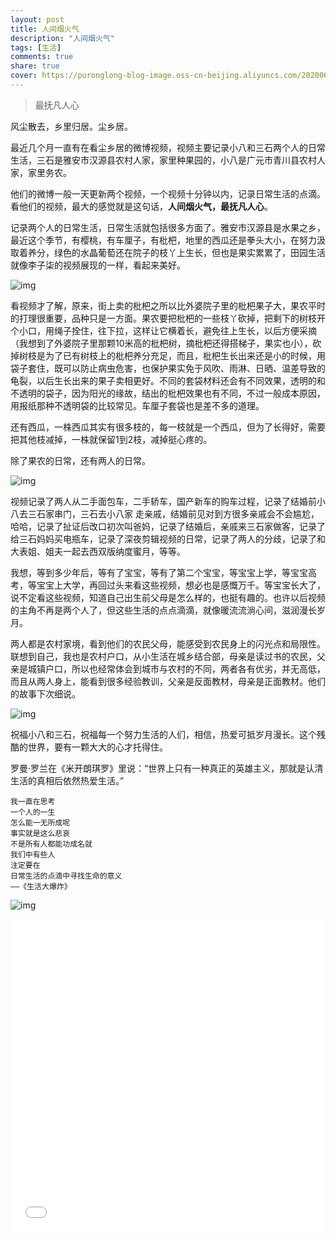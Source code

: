 ```yaml
---
layout: post
title: 人间烟火气
description: "人间烟火气"
tags: [生活]
comments: true
share: true
cover: https://puronglong-blog-image.oss-cn-beijing.aliyuncs.com/20200601113315.png
---
```


> 最抚凡人心

<!-- more -->

风尘散去，乡里归居。尘乡居。

最近几个月一直有在看尘乡居的微博视频，视频主要记录小八和三石两个人的日常生活，三石是雅安市汉源县农村人家，家里种果园的，小八是广元市青川县农村人家，家里务农。

他们的微博一般一天更新两个视频，一个视频十分钟以内，记录日常生活的点滴。看他们的视频，最大的感觉就是这句话，**人间烟火气，最抚凡人心**。

记录两个人的日常生活，日常生活就包括很多方面了。雅安市汉源县是水果之乡，最近这个季节，有樱桃，有车厘子，有枇杷，地里的西瓜还是拳头大小，在努力汲取着养分，绿色的水晶葡萄还在院子的枝丫上生长，但也是果实累累了，田园生活就像李子柒的视频展现的一样，看起来美好。

![img](https://puronglong-blog-image.oss-cn-beijing.aliyuncs.com/2020-06-01-234701.png)

看视频才了解，原来，街上卖的枇杷之所以比外婆院子里的枇杷果子大，果农平时的打理很重要，品种只是一方面。果农要把枇杷的一些枝丫砍掉，把剩下的树枝开个小口，用绳子拴住，往下拉，这样让它横着长，避免往上生长，以后方便采摘（我想到了外婆院子里那颗10米高的枇杷树，摘枇杷还得搭梯子，果实也小），砍掉树枝是为了已有树枝上的枇杷养分充足，而且，枇杷生长出来还是小的时候，用袋子套住，既可以防止病虫危害，也保护果实免于风吹、雨淋、日晒、温差导致的龟裂，以后生长出来的果子卖相更好。不同的套袋材料还会有不同效果，透明的和不透明的袋子，因为阳光的缘故，结出的枇杷效果也有不同，不过一般成本原因，用报纸那种不透明袋的比较常见。车厘子套袋也是差不多的道理。

还有西瓜，一株西瓜其实有很多枝的，每一枝就是一个西瓜，但为了长得好，需要把其他枝减掉，一株就保留1到2枝，减掉挺心疼的。

除了果农的日常，还有两人的日常。

![img](https://puronglong-blog-image.oss-cn-beijing.aliyuncs.com/2020-06-01-233022.png)

视频记录了两人从二手面包车，二手轿车，国产新车的购车过程，记录了结婚前小八去三石家串门，三石去小八家
走亲戚，结婚前见对到方很多亲戚会不会尴尬，哈哈，记录了扯证后改口初次叫爸妈，记录了结婚后，亲戚来三石家做客，记录了给三石妈妈买电瓶车，记录了深夜剪辑视频的日常，记录了两人的分歧，记录了和大表姐、姐夫一起去西双版纳度蜜月，等等。

我想，等到多少年后，等有了宝宝，等有了第二个宝宝，等宝宝上学，等宝宝高考，等宝宝上大学，再回过头来看这些视频，想必也是感慨万千。等宝宝长大了，说不定看这些视频，知道自己出生前父母是怎么样的，也挺有趣的。也许以后视频的主角不再是两个人了，但这些生活的点点滴滴，就像暖流流淌心间，滋润漫长岁月。

两人都是农村家境，看到他们的农民父母，能感受到农民身上的闪光点和局限性。联想到自己，我也是农村户口，从小生活在城乡结合部，母亲是读过书的农民，父亲是城镇户口，所以也经常体会到城市与农村的不同，两者各有优劣，并无高低，而且从两人身上，能看到很多经验教训，父亲是反面教材，母亲是正面教材。他们的故事下次细说。

![img](https://puronglong-blog-image.oss-cn-beijing.aliyuncs.com/2020-06-01-235328.png)

祝福小八和三石，祝福每一个努力生活的人们，相信，热爱可抵岁月漫长。这个残酷的世界，要有一颗大大的心才托得住。

罗曼·罗兰在《米开朗琪罗》里说：“世界上只有一种真正的英雄主义，那就是认清生活的真相后依然热爱生活。”

```text
我一直在思考
一个人的一生
怎么能一无所成呢
事实就是这么悲哀
不是所有人都能功成名就
我们中有些人
注定要在
日常生活的点滴中寻找生命的意义
——《生活大爆炸》
```

![img](https://puronglong-blog-image.oss-cn-beijing.aliyuncs.com/20200727104456.png)

<iframe src="//player.bilibili.com/player.html?aid=753179467&bvid=BV1Hk4y167oh&cid=193084504&page=1&high_quality=1&danmaku=0" scrolling="no" border="0" frameborder="no" framespacing="0" allowfullscreen="true" width="100%" height="500"></iframe>
